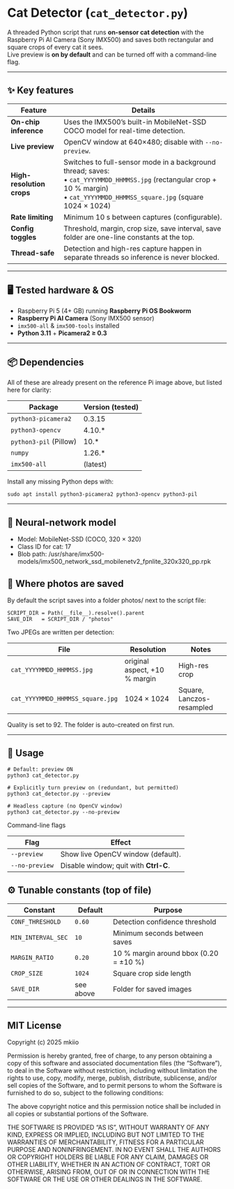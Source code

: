 # Cat Detector (`cat_detector.py`)

A threaded Python script that runs **on-sensor cat detection** with the Raspberry Pi AI Camera (Sony IMX500) and saves both rectangular and square crops of every cat it sees.  
Live preview is **on by default** and can be turned off with a command-line flag.

---

## ✨ Key features

| Feature | Details |
|---------|---------|
| **On-chip inference** | Uses the IMX500’s built-in MobileNet-SSD COCO model for real-time detection. |
| **Live preview** | OpenCV window at 640×480; disable with `--no-preview`. |
| **High-resolution crops** | Switches to full-sensor mode in a background thread; saves:<br>• `cat_YYYYMMDD_HHMMSS.jpg` (rectangular crop + 10 % margin)<br>• `cat_YYYYMMDD_HHMMSS_square.jpg` (square 1024 × 1024) |
| **Rate limiting** | Minimum 10 s between captures (configurable). |
| **Config toggles** | Threshold, margin, crop size, save interval, save folder are one-line constants at the top. |
| **Thread-safe** | Detection and high-res capture happen in separate threads so inference is never blocked. |

---

## 🖥️ Tested hardware & OS

* Raspberry Pi 5 (4+ GB) running **Raspberry Pi OS Bookworm**  
* **Raspberry Pi AI Camera** (Sony IMX500 sensor)  
* `imx500-all` & `imx500-tools` installed  
* **Python 3.11** + **Picamera2 ≥ 0.3**

---

## 📦 Dependencies

All of these are already present on the reference Pi image above, but listed here for clarity:

| Package | Version (tested) |
|---------|------------------|
| `python3-picamera2` | 0.3.15 |
| `python3-opencv`    | 4.10.* |
| `python3-pil` (Pillow) | 10.* |
| `numpy`             | 1.26.* |
| `imx500-all`        | (latest) |

Install any missing Python deps with:

```
sudo apt install python3-picamera2 python3-opencv python3-pil
```

---

## 🤖 Neural-network model

* Model: MobileNet-SSD (COCO, 320 × 320)
* Class ID for cat: 17
* Blob path: /usr/share/imx500-models/imx500_network_ssd_mobilenetv2_fpnlite_320x320_pp.rpk

## 📂 Where photos are saved

By default the script saves into a folder photos/ next to the script file:
```
SCRIPT_DIR = Path(__file__).resolve().parent
SAVE_DIR   = SCRIPT_DIR / "photos"
```
Two JPEGs are written per detection:


| File | Resolution | Notes |
|------|------------|-------|
| `cat_YYYYMMDD_HHMMSS.jpg` | original aspect, +10 % margin | High-res crop |
| `cat_YYYYMMDD_HHMMSS_square.jpg` | 1024 × 1024 | Square, Lanczos-resampled |

Quality is set to 92. The folder is auto-created on first run.

---

## 🚀 Usage
```
# Default: preview ON
python3 cat_detector.py

# Explicitly turn preview on (redundant, but permitted)
python3 cat_detector.py --preview

# Headless capture (no OpenCV window)
python3 cat_detector.py --no-preview
```

Command-line flags


| Flag | Effect |
|------|--------|
| `--preview`     | Show live OpenCV window (default). |
| `--no-preview`  | Disable window; quit with **Ctrl-C**. |

## ⚙️ Tunable constants (top of file)

| Constant | Default | Purpose |
|----------|---------|---------|
| `CONF_THRESHOLD`   | `0.60` | Detection confidence threshold |
| `MIN_INTERVAL_SEC` | `10`   | Minimum seconds between saves |
| `MARGIN_RATIO`     | `0.20` | 10 % margin around bbox (0.20 = ±10 %) |
| `CROP_SIZE`        | `1024` | Square crop side length |
| `SAVE_DIR`         | see above | Folder for saved images |

---

## MIT License

Copyright (c) 2025 mkiio

Permission is hereby granted, free of charge, to any person obtaining a copy
of this software and associated documentation files (the “Software”), to deal
in the Software without restriction, including without limitation the rights
to use, copy, modify, merge, publish, distribute, sublicense, and/or sell
copies of the Software, and to permit persons to whom the Software is
furnished to do so, subject to the following conditions:

The above copyright notice and this permission notice shall be included in
all copies or substantial portions of the Software.

THE SOFTWARE IS PROVIDED “AS IS”, WITHOUT WARRANTY OF ANY KIND, EXPRESS OR
IMPLIED, INCLUDING BUT NOT LIMITED TO THE WARRANTIES OF MERCHANTABILITY,
FITNESS FOR A PARTICULAR PURPOSE AND NONINFRINGEMENT. IN NO EVENT SHALL THE
AUTHORS OR COPYRIGHT HOLDERS BE LIABLE FOR ANY CLAIM, DAMAGES OR OTHER
LIABILITY, WHETHER IN AN ACTION OF CONTRACT, TORT OR OTHERWISE, ARISING FROM,
OUT OF OR IN CONNECTION WITH THE SOFTWARE OR THE USE OR OTHER DEALINGS IN
THE SOFTWARE.
